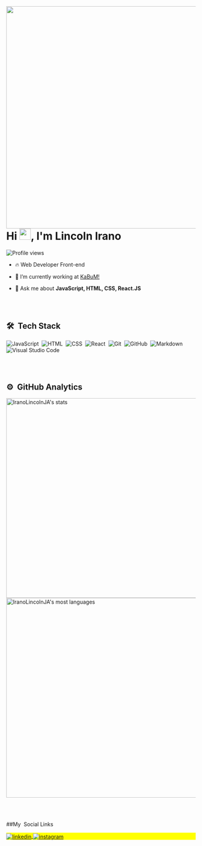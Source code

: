 <img align="right" height="590em" src="https://raw.githubusercontent.com/gist/IranoLincolnJA/e46c77df4936e319d4706d59a0710f5a/raw/3be7407ad7042060c8b59f1b3081f66b8675ef7f/githubcard.svg"/>

<h1 align="left">Hi <img src="https://raw.githubusercontent.com/kaueMarques/kaueMarques/master/hi.gif" width="30px">, I'm Lincoln Irano</h1>
<p align="left"> <img src="https://komarev.com/ghpvc/?username=IranoLincolnJA&color=yellow" alt="Profile views" /> </p>

- 🔥 Web Developer Front-end

- 🔭 I’m currently working at [KaBuM!](https://www.kabum.com.br/)

- 💬 Ask me about **JavaScript, HTML, CSS, React.JS**

<br><br>

## 🛠 &nbsp;Tech Stack

![JavaScript](https://img.shields.io/badge/-JavaScript-05122A?style=flat&logo=javascript)&nbsp;
![HTML](https://img.shields.io/badge/-HTML-05122A?style=flat&logo=HTML5)&nbsp;
![CSS](https://img.shields.io/badge/-CSS-05122A?style=flat&logo=CSS3&logoColor=1572B6)&nbsp;
![React](https://img.shields.io/badge/-React-05122A?style=flat&logo=react)&nbsp;
![Git](https://img.shields.io/badge/-Git-05122A?style=flat&logo=git)&nbsp;
![GitHub](https://img.shields.io/badge/-GitHub-05122A?style=flat&logo=github)&nbsp;
![Markdown](https://img.shields.io/badge/-Markdown-05122A?style=flat&logo=markdown)&nbsp;
![Visual Studio Code](https://img.shields.io/badge/-Visual%20Studio%20Code-05122A?style=flat&logo=visual-studio-code&logoColor=007ACC)&nbsp;

<br><br>

## ⚙️ &nbsp;GitHub Analytics

<p align="left">
<img width="530em" src="https://github-readme-stats.vercel.app/api?username=IranoLincolnJA&show_icons=true&theme=dracula" alt="IranoLincolnJA's stats"/>
<img width="530em" src="https://github-readme-stats.vercel.app/api/top-langs/?username=IranoLincolnJA&layout=compact&theme=dracula" alt="IranoLincolnJA's most languages"/>
</p>

<br><br>

##My &nbsp;Social Links

<p align="left" style="background:yellow">
<a href="https://www.linkedin.com/in/lincoln-irano-b1574ba1/" target="_blank">
  <img align="center" src="https://img.shields.io/badge/-lincolnirano-05122A?style=flat&logo=linkedin" alt="linkedin"/>
</a>
<a href="https://www.instagram.com/lincolnirano/" target="_blank">
 <img align="center" src="https://img.shields.io/badge/-lincolnirano-05122A?style=flat&logo=instagram" alt="instagram"/>
</a>
</p>
